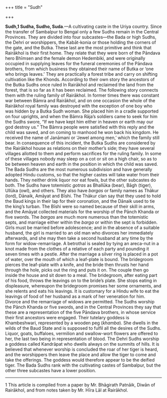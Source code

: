 +++
title = "Sudh"

+++

**Sudh,1 Sudha, Sudho, Suda**.—A cultivating caste in the Uriya country. Since the transfer of Sambalpur to Bengal only a few Sudhs remain in the Central Provinces. They are divided into four subcastes—the Bada or high Sudhs, the Dehri or worshippers, the Kabāt-konia or those holding the corners of the gate, and the Butka. These last are the most primitive and think that Rairākhol is their first home. They relate that they were born of the Pāndava hero Bhīmsen and the female demon Hedembiki, and were originally occupied in supplying leaves for the funeral ceremonies of the Pāndava brothers, from which business they obtained their name of Butka or ‘one who brings leaves.’ They are practically a forest tribe and carry on shifting cultivation like the Khonds. According to their own story the ancestors of the Butka Sudhs once ruled In Rairākhol and reclaimed the land from the forest, that is so far as it has been reclaimed. The following story connects them with the ruling family of Rairākhol. In former times there was constant war between Bāmra and Rairākhol, and on one occasion the whole of the Rairākhol royal family was destroyed with the exception of one boy who was hidden by a Butka Sudh woman. She placed him in a cradle supported on four uprights, and when the Bāmra Rāja’s soldiers came to seek for him the Sudhs swore, “If we have kept him either in heaven or earth may our god destroy us.” The Bāmra people were satisfied with this reply and the child was saved, and on coming to manhood he won back his kingdom. He received the name of Janāmani or ‘Jewel among men,’ which the family still bear. In consequence of this incident, the Butka Sudhs are considered by the Rairākhol house as relations on their mother’s side; they have several villages allotted to them and perform sacrifices for the ruling family. In some of these villages nobody may sleep on a cot or sit on a high chair, so as to be between heaven and earth in the position in which the child was saved. The Bada Sudhs are the most numerous subdivision and have generally adopted Hindu customs, so that the higher castes will take water from their hands. They neither drink liquor nor eat fowls, but the other subcastes do both. The Sudhs have totemistic *gotras* as Bhallūka \(bear\), Bāgh \(tiger\), Ullūka \(owl\), and others. They also have *bargas* or family names as Thākur \(lord\), Dānaik, Amāyat and Bīshi. The Thākur clan say that they used to hold the Baud kings in their lap for their coronation, and the Dānaik used to tie the king’s turban. The Bīshi were so named because of their skill in arms, and the Amāyat collected materials for the worship of the Pānch Khanda or five swords. The *bargas* are much more numerous than the totemistic septs, and marriage either within the *barga* or within the sept is forbidden. Girls must be married before adolescence; and in the absence of a suitable husband, the girl is married to an old man who divorces her immediately afterwards, and she may then take a second husband at any time by the form for widow-remarriage. A betrothal is sealed by tying an areca-nut in a knot made from the clothes of a relative of each party and pounding it seven times with a pestle. After the marriage a silver ring is placed in a pot of water, over the mouth of which a leaf-plate is bound. The bridegroom pierces the leaf-plate with a knife, and the bride then thrusts her hand through the hole, picks out the ring and puts it on. The couple then go inside the house and sit down to a meal. The bridegroom, after eating part of his food, throws the leavings on to the bride’s plate. She stops eating in displeasure, whereupon the bridegroom promises her some ornaments, and she relents and eats his leavings. It is customary for a Hindu wife to eat the leavings of food of her husband as a mark of her veneration for him. Divorce and the remarriage of widows are permitted. The Sudhs worship the Pānch Khanda or five swords, and in the Central Provinces they say that these are a representation of the five Pāndava brothers, in whose service their first ancestors were engaged. Their tutelary goddess is Khambeshwari, represented by a wooden peg \(*khamba*\). She dwells in the wilds of the Baud State and is supposed to fulfil all the desires of the Sudhs. Liquor, goats, buffaloes, vermilion and swallow-wort flowers are offered to her, the last two being in representation of blood. The Dehri Sudhs worship a goddess called Kandrāpat who dwells always on the summits of hills. It is believed that whenever worship is concluded the roar of her tiger is heard, and the worshippers then leave the place and allow the tiger to come and take the offerings. The goddess would therefore appear to be the deified tiger. The Bada Sudhs rank with the cultivating castes of Sambalpur, but the other three subcastes have a lower position. 


* * *

1 This article is compiled from a paper by Mr. Bhāgirath Patnāik, Diwān of Rairākhol, and from notes taken by Mr. Hīra Lāl at Rairākhol. 



